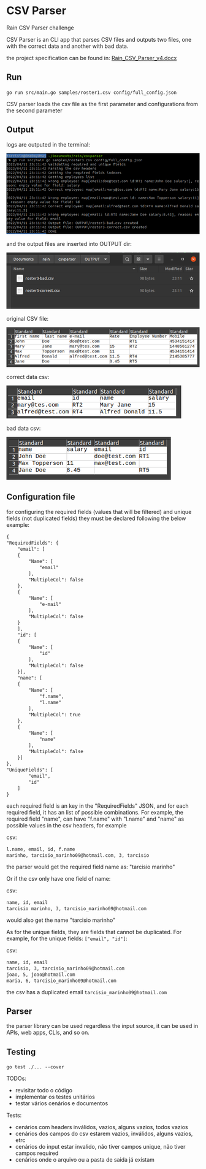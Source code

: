 # CSV Parser
Rain CSV Parser challenge

CSV Parser is an CLI app that parses CSV files and outputs two files, one with the correct data and another with bad data.

the project specification can be found in: [Rain_CSV_Parser_v4.docx](Rain_CSV_Parser_v4.docx)
## Run

``go run src/main.go samples/roster1.csv config/full_config.json``

CSV parser loads the csv file as the first parameter and configurations from the second parameter

## Output
logs are outputed in the terminal:

![](screenshots/logs-success.png)

and the output files are inserted into OUTPUT dir:

![](screenshots/outputdir.png)

original CSV file:

![](screenshots/example3.png)

correct data csv:

![](screenshots/correct-csv.png)

bad data csv:

![](screenshots/bad-csv.png)


## Configuration file
for configuring the required fields (values that will be filtered) and unique fields (not duplicated fields)
they must be declared following the below example:

    {
    "RequiredFields": {
        "email": [
        {
            "Name": [
                "email"
            ],
            "MultipleCol": false
        },
        {
            "Name": [
                "e-mail"
            ],
            "MultipleCol": false
        }
        ],
        "id": [
        {
            "Name": [
                "id"
            ],
            "MultipleCol": false
        }],
        "name": [
        {
            "Name": [
                "f.name",
                "l.name"
            ],
            "MultipleCol": true
        },
        {
            "Name": [
                "name"
            ],
            "MultipleCol": false
        }]
    },
    "UniqueFields": [
            "email",
            "id"
        ]
    }
each required field is an key in the "RequiredFields" JSON,
and for each required field, it has an list of possible combinations.
For example, the required field "name", can have "f.name" with "l.name" and "name" 
as possible values in the csv headers, for example

csv: 

    l.name, email, id, f.name
    marinho, tarcisio_marinho09@hotmail.com, 3, tarcisio

the parser would get the required field name as: "tarcisio marinho"

Or if the csv only have one field of name:

csv:
    
    name, id, email
    tarcisio marinho, 3, tarcisio_marinho09@hotmail.com
would also get the name "tarcisio marinho"

As for the unique fields, they are fields that cannot be duplicated.
For example, for the unique fields: ```["email", "id"]```:
    
csv:

    name, id, email
    tarcisio, 3, tarcisio_marinho09@hotmail.com
    joao, 5, joao@hotmail.com
    maria, 6, tarcisio_marinho09@hotmail.com

the csv has a duplicated email ``tarcisio_marinho09@hotmail.com`` 


## Parser

the parser library can be used regardless the input source, 
it can be used in APIs, web apps, CLIs, and so on.

## Testing

``go test ./... --cover``

TODOs:
- revisitar todo o código
- implementar os testes unitários
- testar vários cenários e documentos

Tests:

- cenários com headers inválidos, vazios, alguns vazios, todos vazios
- cenários dos campos do csv estarem vazios, inválidos, alguns vazios, etrc
- cenários do input estar invalido, não tiver campos unique, não tiver campos required
- cenários onde o arquivo ou a pasta de saida já existam